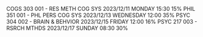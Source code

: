 COGS 303 001 - RES METH COG SYS	2023/12/11	MONDAY	15:30
15%
PHIL 351 001 - PHL PERS COG SYS	2023/12/13	WEDNESDAY	12:00
35%
PSYC 304 002 - BRAIN & BEHVIOR	2023/12/15	FRIDAY	12:00
16%
PSYC 217 003 - RSRCH MTHDS	2023/12/17	SUNDAY	08:30
30%
